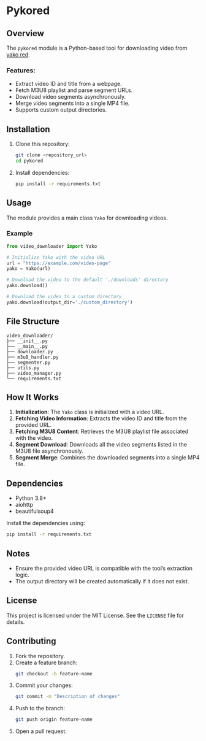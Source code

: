 # Pykored

## Overview
The `pykored` module is a Python-based tool for downloading video from [yako red](https://yakored1.net).

### Features:
- Extract video ID and title from a webpage.
- Fetch M3U8 playlist and parse segment URLs.
- Download video segments asynchronously.
- Merge video segments into a single MP4 file.
- Supports custom output directories.

## Installation

1. Clone this repository:
    ```bash
    git clone <repository_url>
    cd pykored
    ```

2. Install dependencies:
    ```bash
    pip install -r requirements.txt
    ```

## Usage

The module provides a main class `Yako` for downloading videos.

### Example

```python
from video_downloader import Yako

# Initialize Yako with the video URL
url = "https://example.com/video-page"
yako = Yako(url)

# Download the video to the default './downloads' directory
yako.download()

# Download the video to a custom directory
yako.download(output_dir='./custom_directory')
```

## File Structure

```
video_downloader/
├── __init__.py        
├── __main__.py          
├── downloader.py       
├── m3u8_handler.py      
├── segmenter.py
├── utils.py             
├── video_manager.py    
└── requirements.txt
```

## How It Works

1. **Initialization**: The `Yako` class is initialized with a video URL.
2. **Fetching Video Information**: Extracts the video ID and title from the provided URL.
3. **Fetching M3U8 Content**: Retrieves the M3U8 playlist file associated with the video.
4. **Segment Download**: Downloads all the video segments listed in the M3U8 file asynchronously.
5. **Segment Merge**: Combines the downloaded segments into a single MP4 file.

## Dependencies

- Python 3.8+
- aiohttp
- beautifulsoup4

Install the dependencies using:
```bash
pip install -r requirements.txt
```

## Notes

- Ensure the provided video URL is compatible with the tool’s extraction logic.
- The output directory will be created automatically if it does not exist.

## License

This project is licensed under the MIT License. See the `LICENSE` file for details.

## Contributing

1. Fork the repository.
2. Create a feature branch:
    ```bash
    git checkout -b feature-name
    ```
3. Commit your changes:
    ```bash
    git commit -m "Description of changes"
    ```
4. Push to the branch:
    ```bash
    git push origin feature-name
    ```
5. Open a pull request.


